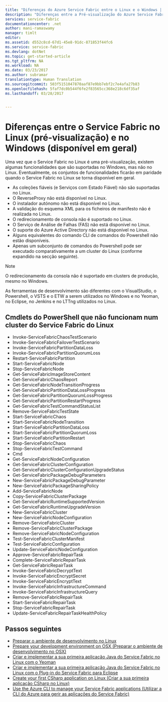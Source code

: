 ```yaml
---
title: "Diferenças do Azure Service Fabric entre o Linux e o Windows | Microsoft Docs"
description: "Diferenças entre a Pré-visualização do Azure Service Fabric no Linux e no Windows."
services: service-fabric
documentationcenter: .net
author: mani-ramaswamy
manager: timlt
editor: 
ms.assetid: d552c8cd-67d1-45e8-91dc-871853f44fc6
ms.service: service-fabric
ms.devlang: dotNet
ms.topic: get-started-article
ms.tgt_pltfrm: NA
ms.workload: NA
ms.date: 03/23/2017
ms.author: subramar
translationtype: Human Translation
ms.sourcegitcommit: 503f5151047870aaf87e9bb7ebf2c7e4afa27b83
ms.openlocfilehash: 5faf7dc0b544f6fe2f83565cc368e218c6df35af
ms.lasthandoff: 03/28/2017


---
```

# <a name="differences-between-service-fabric-on-linux-preview-and-windows-generally-available"></a>Diferenças entre o Service Fabric no Linux (pré-visualização) e no Windows (disponível em geral)

Uma vez que o Service Fabric no Linux é uma pré-visualização, existem algumas funcionalidades que são suportadas no Windows, mas não no Linux. Eventualmente, os conjuntos de funcionalidades ficarão em paridade quando o Service Fabric no Linux se torna disponível em geral.

* As coleções fiáveis (e Serviços com Estado Fiável) não são suportadas no Linux.
* O ReverseProxy não está disponível no Linux.
* O instalador autónomo não está disponível no Linux.
* A validação do esquema XML para os ficheiros de manifesto não é realizada no Linux. 
* O redirecionamento de consola não é suportado no Linux. 
* O Serviço de Análise de Falhas (FAS) não está disponível no Linux.
* O suporte do Azure Active Directory não está disponível no Linux.
* Alguns equivalentes do comando CLI de comandos do Powershell não estão disponíveis.
* Apenas um subconjunto de comandos do Powershell pode ser executado comparativamente a um cluster do Linux (conforme expandido na secção seguinte).

>[!NOTE]
>O redirecionamento da consola não é suportado em clusters de produção, mesmo no Windows.

As ferramentas de desenvolvimento são diferentes com o VisualStudio, o Powershell, o VSTS e o ETW a serem utilizados no Windows e no Yeoman, no Eclipse, no Jenkins e no LTTng utilizados no Linux.

## <a name="powershell-cmdlets-that-do-not-work-against-a-linux-service-fabric-cluster"></a>Cmdlets do PowerShell que não funcionam num cluster do Service Fabric do Linux

* Invoke-ServiceFabricChaosTestScenario
* Invoke-ServiceFabricFailoverTestScenario
* Invoke-ServiceFabricPartitionDataLoss
* Invoke-ServiceFabricPartitionQuorumLoss
* Restart-ServiceFabricPartition
* Start-ServiceFabricNode
* Stop-ServiceFabricNode
* Get-ServiceFabricImageStoreContent
* Get-ServiceFabricChaosReport
* Get-ServiceFabricNodeTransitionProgress
* Get-ServiceFabricPartitionDataLossProgress
* Get-ServiceFabricPartitionQuorumLossProgress
* Get-ServiceFabricPartitionRestartProgress
* Get-ServiceFabricTestCommandStatusList
* Remove-ServiceFabricTestState
* Start-ServiceFabricChaos
* Start-ServiceFabricNodeTransition
* Start-ServiceFabricPartitionDataLoss
* Start-ServiceFabricPartitionQuorumLoss
* Start-ServiceFabricPartitionRestart
* Stop-ServiceFabricChaos
* Stop-ServiceFabricTestCommand
* Cmd
* Get-ServiceFabricNodeConfiguration
* Get-ServiceFabricClusterConfiguration
* Get-ServiceFabricClusterConfigurationUpgradeStatus
* Get-ServiceFabricPackageDebugParameters
* New-ServiceFabricPackageDebugParameter
* New-ServiceFabricPackageSharingPolicy
* Add-ServiceFabricNode
* Copy-ServiceFabricClusterPackage
* Get-ServiceFabricRuntimeSupportedVersion
* Get-ServiceFabricRuntimeUpgradeVersion
* New-ServiceFabricCluster
* New-ServiceFabricNodeConfiguration
* Remove-ServiceFabricCluster
* Remove-ServiceFabricClusterPackage
* Remove-ServiceFabricNodeConfiguration
* Test-ServiceFabricClusterManifest
* Test-ServiceFabricConfiguration
* Update-ServiceFabricNodeConfiguration
* Approve-ServiceFabricRepairTask
* Complete-ServiceFabricRepairTask
* Get-ServiceFabricRepairTask
* Invoke-ServiceFabricDecryptText
* Invoke-ServiceFabricEncryptSecret
* Invoke-ServiceFabricEncryptText
* Invoke-ServiceFabricInfrastructureCommand
* Invoke-ServiceFabricInfrastructureQuery
* Remove-ServiceFabricRepairTask
* Start-ServiceFabricRepairTask
* Stop-ServiceFabricRepairTask
* Update-ServiceFabricRepairTaskHealthPolicy



## <a name="next-steps"></a>Passos seguintes
* [Preparar o ambiente de desenvolvimento no Linux](service-fabric-get-started-linux.md)
* [Prepare your development environment on OSX (Preparar o ambiente de desenvolvimento no OSX)](service-fabric-get-started-mac.md)
* [Criar e implementar a sua primeira aplicação Java do Service Fabric no Linux com o Yeoman](service-fabric-create-your-first-linux-application-with-java.md)
* [Criar e implementar a sua primeira aplicação Java do Service Fabric no Linux com o Plug-in do Service Fabric para Eclipse](service-fabric-get-started-eclipse.md)
* [Create your first CSharp application on Linux (Criar a sua primeira aplicação CSharp no Linux)](service-fabric-create-your-first-linux-application-with-csharp.md)
* [Use the Azure CLI to manage your Service Fabric applications (Utilizar a CLI do Azure para gerir as aplicações do Service Fabric)](service-fabric-azure-cli.md)

